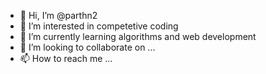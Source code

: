 - 👋 Hi, I’m @parthn2
- 👀 I’m interested in competetive coding
- 🌱 I’m currently learning algorithms and web development
- 💞️ I’m looking to collaborate on ...
- 📫 How to reach me ...

<!---
parthn2/parthn2 is a ✨ special ✨ repository because its `README.md` (this file) appears on your GitHub profile.
You can click the Preview link to take a look at your changes.
--->

